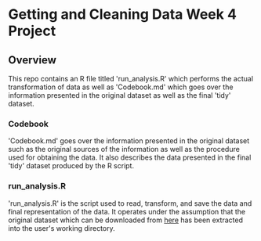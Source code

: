 # Getting and Cleaning Data Week 4 Project

## Overview

This repo contains an R file titled 'run_analysis.R' which performs the actual transformation of data as well as 'Codebook.md' which goes over the information presented in the original dataset as well as the final 'tidy' dataset. 

### Codebook
'Codebook.md' goes over the information presented in the original dataset such as the original sources of the information as well as the procedure used for obtaining the data. It also describes the data presented in the final 'tidy' dataset produced by the R script.

### run_analysis.R
'run_analysis.R' is the script used to read, transform, and save the data and final representation of the data. It operates under the assumption that the original dataset which can be downloaded from [here](https://d396qusza40orc.cloudfront.net/getdata%2Fprojectfiles%2FUCI%20HAR%20Dataset.zip) has been extracted into the user's working directory. 

